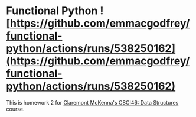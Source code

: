# Functional Python ![https://github.com/emmacgodfrey/functional-python/actions/runs/538250162](https://github.com/emmacgodfrey/functional-python/actions/runs/538250162)

This is homework 2 for [Claremont McKenna's CSCI46: Data Structures](https://github.com/mikeizbicki/cmc-csci046) course.

